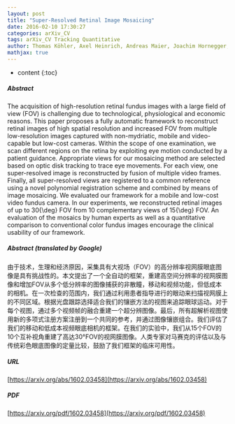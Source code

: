 ```yaml
---
layout: post
title: "Super-Resolved Retinal Image Mosaicing"
date: 2016-02-10 17:30:27
categories: arXiv_CV
tags: arXiv_CV Tracking Quantitative
author: Thomas Köhler, Axel Heinrich, Andreas Maier, Joachim Hornegger, Ralf P. Tornow
mathjax: true
---
```


* content
{:toc}

##### Abstract
The acquisition of high-resolution retinal fundus images with a large field of view (FOV) is challenging due to technological, physiological and economic reasons. This paper proposes a fully automatic framework to reconstruct retinal images of high spatial resolution and increased FOV from multiple low-resolution images captured with non-mydriatic, mobile and video-capable but low-cost cameras. Within the scope of one examination, we scan different regions on the retina by exploiting eye motion conducted by a patient guidance. Appropriate views for our mosaicing method are selected based on optic disk tracking to trace eye movements. For each view, one super-resolved image is reconstructed by fusion of multiple video frames. Finally, all super-resolved views are registered to a common reference using a novel polynomial registration scheme and combined by means of image mosaicing. We evaluated our framework for a mobile and low-cost video fundus camera. In our experiments, we reconstructed retinal images of up to 30{\deg} FOV from 10 complementary views of 15{\deg} FOV. An evaluation of the mosaics by human experts as well as a quantitative comparison to conventional color fundus images encourage the clinical usability of our framework.

##### Abstract (translated by Google)
由于技术，生理和经济原因，采集具有大视场（FOV）的高分辨率视网膜眼底图像是具有挑战性的。本文提出了一个全自动的框架，重建高空间分辨率的视网膜图像和增加FOV从多个低分辨率的图像捕获的非散瞳，移动和视频功能，但低成本的相机。在一次检查的范围内，我们通过利用患者指导进行的眼动来扫描视网膜上的不同区域。根据光盘跟踪选择适合我们的镶嵌方法的视图来追踪眼球运动。对于每个视图，通过多个视频帧的融合重建一个超分辨图像。最后，所有超解析视图使用新的多项式注册方案注册到一个共同的参考，并通过图像镶嵌组合。我们评估了我们的移动和低成本视频眼底相机的框架。在我们的实验中，我们从15个FOV的10个互补视角重建了高达30°FOV的视网膜图像。人类专家对马赛克的评估以及与传统彩色眼底图像的定量比较，鼓励了我们框架的临床可用性。

##### URL
[https://arxiv.org/abs/1602.03458](https://arxiv.org/abs/1602.03458)

##### PDF
[https://arxiv.org/pdf/1602.03458](https://arxiv.org/pdf/1602.03458)

